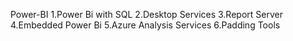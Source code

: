 Power-BI
1.Power Bi with SQL
2.Desktop Services
3.Report Server
4.Embedded Power Bi
5.Azure Analysis Services
6.Padding Tools
